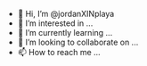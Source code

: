 - 👋 Hi, I’m @jordanXINplaya
- 👀 I’m interested in ...
- 🌱 I’m currently learning ...
- 💞️ I’m looking to collaborate on ...
- 📫 How to reach me ...

<!---
jordanXINplaya/jordanXINplaya is a ✨ special ✨ repository because its `README.md` (this file) appears on your GitHub profile.
You can click the Preview link to take a look at your changes.
--->
